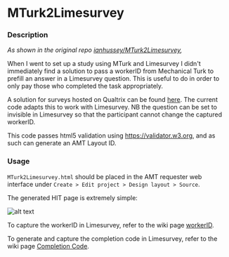 # MTurk2Limesurvey

### Description 
_As shown in the original repo [ianhussey/MTurk2Limesurvey](https://github.com/ianhussey/MTurk2Limesurvey),_

When I went to set up a study using MTurk and Limesurvey I didn't immediately find a solution to pass a workerID from Mechanical Turk to prefill an answer in a Limesurvey question. This is useful to do in order to only pay those who completed the task appropriately. 

A solution for surveys hosted on Qualtrix can be found [here](http://sapir.psych.wisc.edu/wiki/index.php/MTurk). The current code adapts this to work with Limesurvey. NB the question can be set to invisible in Limesurvey so that the participant cannot change the captured workerID.

This code passes html5 validation using https://validator.w3.org, and as such can generate an AMT Layout ID. 

### Usage
`MTurk2Limesurvey.html` should be placed in the AMT requester web interface under `Create > Edit project > Design layout > Source`.

The generated HIT page is extremely simple:

![alt text](https://github.com/lorguir/MTurk2Limesurvey/blob/master/Screenshot.png "Screenshot")

To capture the workerID in Limesurvey, refer to the wiki page [workerID](https://github.com/lorguir/MTurk2Limesurvey/wiki/workerID).

To generate and capture the completion code in Limesurvey, refer to the wiki page [Completion Code](https://github.com/lorguir/MTurk2Limesurvey/wiki/Completion-Code).
